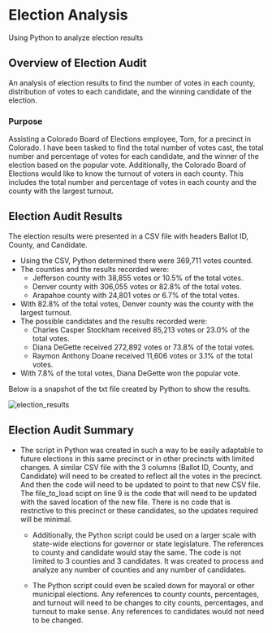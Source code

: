 # Election Analysis

Using Python to analyze election results

## Overview of Election Audit

An analysis of election results to find the number of votes in each county, distribution of votes to each candidate, and the winning candidate of the election.

### Purpose

Assisting a Colorado Board of Elections employee, Tom, for a precinct in Colorado. I have been tasked to find the total number of votes cast, the total number and percentage of votes for each candidate, and the winner of the election based on the popular vote. Additionally, the Colorado Board of Elections would like to know the turnout of voters in each county. This includes the total number and percentage of votes in each county and the county with the largest turnout.

## Election Audit Results

The election results were presented in a CSV file with headers Ballot ID, County, and Candidate.

- Using the CSV, Python determined there were 369,711 votes counted.
- The counties and the results recorded were: 
  - Jefferson county with 38,855 votes or 10.5% of the total votes.
  - Denver county with 306,055 votes or 82.8% of the total votes.
  - Arapahoe county with 24,801 votes or 6.7% of the total votes.
 - With 82.8% of the total votes, Denver county was the county with the largest turnout.
 - The possible candidates and the results recorded were:
    - Charles Casper Stockham received 85,213 votes or 23.0% of the total votes.
    - Diana DeGette received 272,892 votes or 73.8% of the total votes.
    - Raymon Anthony Doane received 11,606 votes or 3.1% of the total votes.
 - With 7.8% of the total votes, Diana DeGette won the popular vote.
 
 Below is a snapshot of the txt file created by Python to show the results.

![election_results](https://user-images.githubusercontent.com/108373151/180626105-3f89903b-f8df-4fd6-b792-83795da87337.png)

## Election Audit Summary

- The script in Python was created in such a way to be easily adaptable to future elections in this same precinct or in other precincts with limited changes. A similar CSV file with the 3 columns (Ballot ID, County, and Candidate) will need to be created to reflect all the votes in the precinct. And then the code will need to be updated to point to that new CSV file. The file_to_load scipt on line 9 is the code that will need to be updated with the saved location of the new file. There is no code that is restrictive to this precinct or these candidates, so the updates required will be minimal.

    - Additionally, the Python script could be used on a larger scale with state-wide elections for governor or state legislature. The references to county and candidate would stay the same. The code is not limited to 3 counties and 3 candidates. It was created to process and analyze any number of counties and any number of candidates.

    - The Python script could even be scaled down for mayoral or other municipal elections. Any references to county counts, percentages, and turnout will need to be changes to city counts, percentages, and turnout to make sense. Any references to candidates would not need to be changed.






